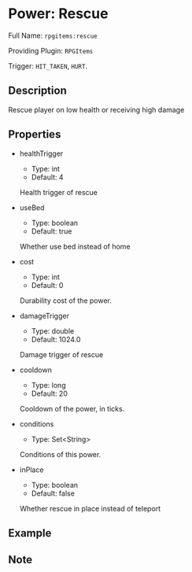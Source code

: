 # Power: Rescue

<!-- This file is generated ingame by `/rpgitem gen-wiki`. -->
<!-- Please only edit between "beginCustomXXXX" and "endCustomXXXX".  -->
<!-- If you want to edit description of this power or property, -->
<!-- please edit corresponding section in "resources/lang/en_US.yml" -->

Full Name: `rpgitems:rescue`

Providing Plugin: `RPGItems`

Trigger: `HIT_TAKEN`, `HURT`.

<!-- beginCustomHeader -->
<!-- endCustomHeader -->

## Description

Rescue player on low health or receiving high damage
<!-- beginCustomDescription -->
<!-- endCustomDescription -->

## Properties

* healthTrigger

  * Type: int
  * Default: 4

  Health trigger of rescue

* useBed

  * Type: boolean
  * Default: true

  Whether use bed instead of home

* cost

  * Type: int
  * Default: 0

  Durability cost of the power.

* damageTrigger

  * Type: double
  * Default: 1024.0

  Damage trigger of rescue

* cooldown

  * Type: long
  * Default: 20

  Cooldown of the power, in ticks.

* conditions

  * Type: Set&lt;String&gt;

  Conditions of this power.

* inPlace

  * Type: boolean
  * Default: false

  Whether rescue in place instead of teleport

<!-- beginCustomProperties -->
<!-- endCustomProperties -->

## Example

<!-- beginCustomExample -->
<!-- endCustomExample -->

## Note

<!-- beginCustomNote -->
<!-- endCustomNote -->